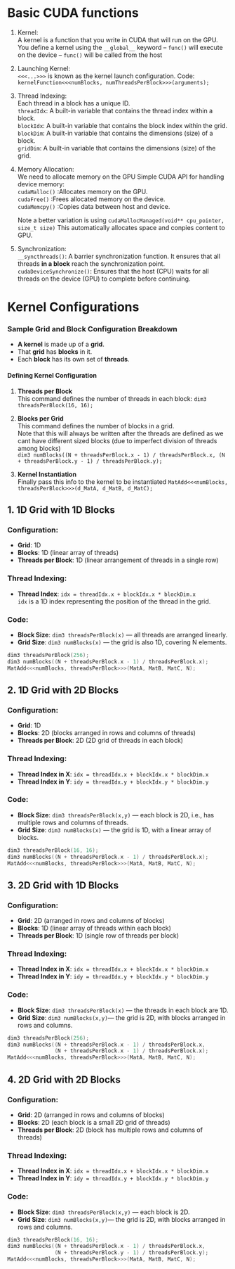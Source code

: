 # Basic CUDA functions

1. Kernel:<br>
    A kernel is a function that you write in CUDA that will run on the GPU. You define a kernel using the `__global__` keyword
    – `func()` will execute on the device
    – `func()` will be called from the host

2. Launching Kernel:<br>
    `<<<...>>>` is known as the kernel launch configuration.
    Code: `kernelFunction<<<numBlocks, numThreadsPerBlock>>>(arguments);`

3. Thread Indexing:<br>
    Each thread in a block has a unique ID.<br>
    `threadIdx`: A built-in variable that contains the thread index within a block.<br>
    `blockIdx`: A built-in variable that contains the block index within the grid.<br>
    `blockDim`: A built-in variable that contains the dimensions (size) of a block.<br>
    `gridDim`: A built-in variable that contains the dimensions (size) of the grid.<br>

4. Memory Allocation:<br>
    We need to allocate memory on the GPU
    Simple CUDA API for handling device memory: <br>
        `cudaMalloc()` :Allocates memory on the GPU.<br>
        `cudaFree()` :Frees allocated memory on the device. <br>
        `cudaMemcpy()` :Copies data between host and device.<br>

    Note a better variation is using `cudaMallocManaged(void** cpu_pointer, size_t size)`
    This automatically allocates space and conpies content to GPU. 

5. Synchronization:<br>
        `__syncthreads()`: A barrier synchronization function. It ensures that all threads **in a block** reach the synchronization point.<br>
        `cudaDeviceSynchronize()`: Ensures that the host (CPU) waits for all threads on the device (GPU) to complete before continuing.


# Kernel Configurations

### Sample Grid and Block Configuration Breakdown

- **A kernel** is made up of a **grid**.
- That **grid** has **blocks** in it.
- Each **block** has its own set of **threads**.

#### Defining Kernel Configuration

1. **Threads per Block**  <br>
   This command defines the number of threads in each block:
   ```dim3 threadsPerBlock(16, 16);```

2. **Blocks per Grid**<br>
This command defines the number of blocks in a grid. <br>
Note that this will always be written after the threads are defined as we cant have different sized blocks (due to imperfect division of threads among blocks)<br>
`dim3 numBlocks((N + threadsPerBlock.x - 1) / threadsPerBlock.x, (N + threadsPerBlock.y - 1) / threadsPerBlock.y);`

3. **Kernel Instantiation**<br>
Finally pass this info to the kernel to be instantiated
`MatAdd<<<numBlocks, threadsPerBlock>>>(d_MatA, d_MatB, d_MatC);`

## 1. 1D Grid with 1D Blocks

### Configuration:
- **Grid**: 1D  
- **Blocks**: 1D (linear array of threads)  
- **Threads per Block**: 1D (linear arrangement of threads in a single row)  

### Thread Indexing:
- **Thread Index**: `idx = threadIdx.x + blockIdx.x * blockDim.x`  
  `idx` is a 1D index representing the position of the thread in the grid.

### Code:
- **Block Size**: `dim3 threadsPerBlock(x)` — all threads are arranged linearly.
- **Grid Size**: `dim3 numBlocks(x)` — the grid is also 1D, covering N elements.

```cpp
dim3 threadsPerBlock(256);
dim3 numBlocks((N + threadsPerBlock.x - 1) / threadsPerBlock.x);
MatAdd<<<numBlocks, threadsPerBlock>>>(MatA, MatB, MatC, N);
```

## 2. 1D Grid with 2D Blocks

### Configuration:
- **Grid**: 1D  
- **Blocks**: 2D (blocks arranged in rows and columns of threads)  
- **Threads per Block**: 2D (2D grid of threads in each block) 

### Thread Indexing:
- **Thread Index in X**: `idx = threadIdx.x + blockIdx.x * blockDim.x`  
- **Thread Index in Y**: `idy = threadIdx.y + blockIdx.y * blockDim.y` 

### Code:
- **Block Size**: `dim3 threadsPerBlock(x,y)` — each block is 2D, i.e., has multiple rows and columns of threads.
- **Grid Size**: `dim3 numBlocks(x)` — the grid is 1D, with a linear array of blocks.

```cpp
dim3 threadsPerBlock(16, 16); 
dim3 numBlocks((N + threadsPerBlock.x - 1) / threadsPerBlock.x);
MatAdd<<<numBlocks, threadsPerBlock>>>(MatA, MatB, MatC, N);
```
## 3. 2D Grid with 1D Blocks

### Configuration:
- **Grid**: 2D (arranged in rows and columns of blocks)
- **Blocks**: 1D (linear array of threads within each block) 
- **Threads per Block**: 1D (single row of threads per block)

### Thread Indexing:
- **Thread Index in X**: `idx = threadIdx.x + blockIdx.x * blockDim.x`  
- **Thread Index in Y**: `idy = threadIdx.y + blockIdx.y * blockDim.y` 

### Code:
- **Block Size**: `dim3 threadsPerBlock(x)` — the threads in each block are 1D.
- **Grid Size**: `dim3 numBlocks(x,y)`— the grid is 2D, with blocks arranged in rows and columns.

```cpp
dim3 threadsPerBlock(256);
dim3 numBlocks((N + threadsPerBlock.x - 1) / threadsPerBlock.x, 
               (N + threadsPerBlock.x - 1) / threadsPerBlock.x);
MatAdd<<<numBlocks, threadsPerBlock>>>(MatA, MatB, MatC, N);
```

## 4. 2D Grid with 2D Blocks

### Configuration:
- **Grid**: 2D (arranged in rows and columns of blocks)
- **Blocks**: 2D (each block is a small 2D grid of threads)
- **Threads per Block**: 2D (block has multiple rows and columns of threads)

### Thread Indexing:
- **Thread Index in X**: `idx = threadIdx.x + blockIdx.x * blockDim.x`  
- **Thread Index in Y**: `idy = threadIdx.y + blockIdx.y * blockDim.y` 

### Code:
- **Block Size**: `dim3 threadsPerBlock(x,y)` — each block is 2D.
- **Grid Size**: `dim3 numBlocks(x,y)`— the grid is 2D, with blocks arranged in rows and columns.

```cpp
dim3 threadsPerBlock(16, 16); 
dim3 numBlocks((N + threadsPerBlock.x - 1) / threadsPerBlock.x, 
               (N + threadsPerBlock.y - 1) / threadsPerBlock.y);
MatAdd<<<numBlocks, threadsPerBlock>>>(MatA, MatB, MatC, N);

```

